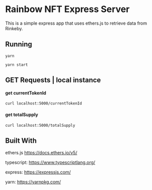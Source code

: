# Rainbow NFT Express Server
This is a simple express app that uses ethers.js to retrieve data from Rinkeby.

## Running
`yarn`

`yarn start`

## GET Requests | local instance
#### get currentTokenId
`curl localhost:5000/currentTokenId`

#### get totalSupply
`curl localhost:5000/totalSupply`

## Built With

ethers.js https://docs.ethers.io/v5/
  
typescript:  https://www.typescriptlang.org/
  
express: https://expressjs.com/
  
yarn: https://yarnpkg.com/
